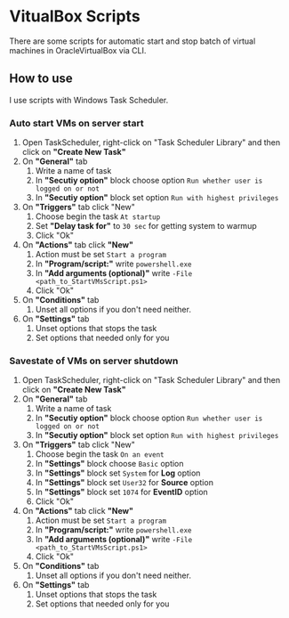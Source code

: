 # VitualBox Scripts

There are some scripts for automatic start and stop batch of virtual machines in OracleVirtualBox via CLI.

## How to use

I use scripts with Windows Task Scheduler.

### Auto start VMs on server start

1. Open TaskScheduler, right-click on "Task Scheduler Library" and then click on **"Create New Task"**
2. On **"General"** tab
    1. Write a name of task
    2. In **"Secutiy option"** block choose option `Run whether user is logged on or not`
    3. In **"Secutiy option"** block set option `Run with highest privileges`
3. On **"Triggers"** tab click "New"
    1. Choose begin the task `At startup`
    2. Set **"Delay task for"** to `30 sec` for getting system to warmup
    3. Click "Ok"
4. On **"Actions"** tab click **"New"**
    1. Action must be set `Start a program`
    2. In **"Program/script:"** write `powershell.exe`
    3. In **"Add arguments (optional)"** write `-File <path_to_StartVMsScript.ps1>`
    4. Click "Ok"
5. On **"Conditions"** tab
    1. Unset all options if you don't need neither.
6. On **"Settings"** tab
    1. Unset options that stops the task
    2. Set options that needed only for you

### Savestate of VMs on server shutdown

1. Open TaskScheduler, right-click on "Task Scheduler Library" and then click on **"Create New Task"**
2. On **"General"** tab
    1. Write a name of task
    2. In **"Secutiy option"** block choose option `Run whether user is logged on or not`
    3. In **"Secutiy option"** block set option `Run with highest privileges`
3. On **"Triggers"** tab click "New"
    1. Choose begin the task `On an event`
    2. In **"Settings"** block choose `Basic` option
    3. In **"Settings"** block set `System` for **Log** option
    4. In **"Settings"** block set `User32` for **Source** option
    5. In **"Settings"** block set `1074` for **EventID** option
    6. Click "Ok"
1. On **"Actions"** tab click **"New"**
    1. Action must be set `Start a program`
    2. In **"Program/script:"** write `powershell.exe`
    3. In **"Add arguments (optional)"** write `-File <path_to_StartVMsScript.ps1>`
    4. Click "Ok"
1. On **"Conditions"** tab
    1. Unset all options if you don't need neither.
1. On **"Settings"** tab
    1. Unset options that stops the task
    2. Set options that needed only for you
